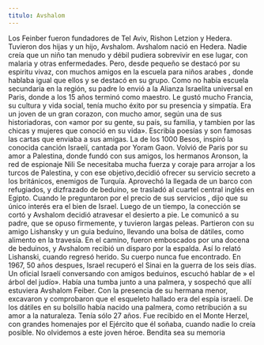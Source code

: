 ```yaml
---
titulo: Avshalom
---
```


Los Feinber fueron fundadores de Tel Aviv, Rishon Letzion y Hedera. Tuvieron dos hijas y un hijo, Avshalom. 
Avshalom nació en Hedera. Nadie creía que  un niño tan menudo y débil pudiera sobrevivir en ese lugar, con malaria y otras enfermedades. 
Pero, desde pequeño se destacó por su espiritu vivaz, con muchos amigos en la escuela para niños arabes , donde  hablaba  igual que  ellos y  se destacó en su grupo.
Como no había  escuela secundaria en la región, su padre lo envió a la Alianza Israelita universal en   Paris, donde a los 15 años terminó como maestro. Le gustó mucho  Francia, su cultura y vida social, tenía mucho éxito por su presencia y simpatía.
Era un joven de un gran corazon, con mucho amor, según una de sus historiadoras, con «amor por su gente, su país, su familia, y tambien por las chicas y mujeres  que conoció en su vida». 
Escribía poesías y son famosas las cartas que enviaba a sus amigas.  La de los 1000 Besos, inspiró la conocida canción  Israelí,  cantada por Yoram Gaon. 
Volvió de Paris por su amor a Palestina, donde fundó con sus amigos, los hermanos Aronson, la red de espionaje Nili
 Se necesitaba mucha fuerza y coraje para arrojar a los turcos de Palestina, y  con ese objetivo,decidió ofrecer su servicio secreto a los británicos,  enemigos de Turquía.
Aprovechó la llegada de un barco con refugiados, y dizfrazado de beduino, se trasladó  al cuartel central inglés en Egipto.  Cuando le preguntaron por el precio de sus servicios , dijo que su único interés era el bien de Israel.
Luego de un tiempo, la conección se cortó y Avshalom decidió atravesar el desierto a pie. Le comunicó a su padre, que se opuso firmemente, y tuvieron largas peleas.
 Partieron con su amigo Lishansky y un guia beduíno, llevando una bolsa de dátiles, como alimento en la travesía.
En el camino, fueron emboscados por una docena de beduinos,  y Avshalom recibió un disparo por la espalda. Así lo relató Lishanski, cuando regresó herido. Su cuerpo nunca fue encontrado. 
 En 1967, 50 años despues, Israel recuperó el Sinai en  la guerra de los seis días. Un oficial Israelí conversando con amigos beduinos, escuchó hablar de  » el árbol del judío». Había una tumba junto a una palmera, y sospechó que allí estuviera Avshalom Feiber.
 Con la presencia de su hermana menor, excavaron y comprobaron que el esqueleto hallado era del espía israelí. De los dátiles en su bolsillo había nacido una palmera, como retribución a su amor a la naturaleza. Tenía sólo 27 años.
Fue recibido en el Monte Herzel, con grandes homenajes por el Ejército que él soñaba, cuando  nadie lo creía  posible.
No olvidemos a este joven héroe. Bendita sea su memoria
